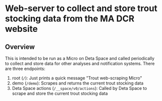 # Web-server to collect and store trout stocking data from the MA DCR website

## Overview

This is intended to be run as a Micro on Deta Space and called periodically to collect and store data for other analyses and notification systems.
There are three endpoints:

1. root (`/`): Just prints a quick message "Trout web-scraping Micro"
1. demo (`/demo`): Scrapes and returns the current trout stocking data
1. Deta Space actions (`/__space/v0/actions`): Called by Deta Space to scrape and store the current trout stocking data
